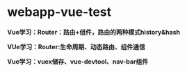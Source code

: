 # webapp-vue-test

**Vue学习：Router：路由+组件，路由的两种模式history&hash**

**VUe学习：Router:生命周期、动态路由、组件通信**

**Vue学习：vuex储存、vue-devtool、nav-bar组件**
